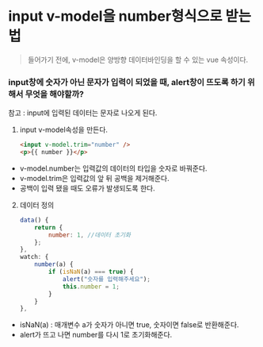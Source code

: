# input v-model을 number형식으로 받는 법

> 들어가기 전에, v-model은 양방향 데이터바인딩을 할 수 있는 vue 속성이다.

### input창에 숫자가 아닌 문자가 입력이 되었을 때, alert창이 뜨도록 하기 위해서 무엇을 해야할까?

참고 : input에 입력된 데이터는 문자로 나오게 된다.

1. input v-model속성을 만든다.

   ```html
   <input v-model.trim="number" />
   <p>{{ number }}</p>
   ```

- v-model.number는 입력값의 데이터의 타입을 숫자로 바꿔준다.
- v-model.trim은 입력값의 앞 뒤 공백을 제거해준다.
- 공백이 입력 됐을 때도 오류가 발생되도록 한다.

2. 데이터 정의

   ```javascript
   data() {
       return {
           number: 1, //데이터 초기화
       };
   },
   watch: {
       number(a) {
           if (isNaN(a) === true) {
               alert("숫자를 입력해주세요");
               this.number = 1;
           }
       }
   },
   ```

- isNaN(a) : 매개변수 a가 숫자가 아니면 true, 숫자이면 false로 반환해준다.
- alert가 뜨고 나면 number를 다시 1로 초기화해준다.
